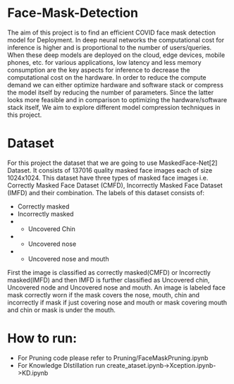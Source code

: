 # Face-Mask-Detection
The aim of this project is to find an efficient COVID face mask detection model for Deployment.
In deep neural networks the computational cost for inference is higher and is proportional to the
number of users/queries. When these deep models are deployed on the cloud, edge devices, mobile
phones, etc. for various applications, low latency and less memory consumption are the key aspects
for inference to decrease the computational cost on the hardware. In order to reduce the compute demand
we can either optimize hardware and software stack or compress the model itself by reducing
the number of parameters. Since the latter looks more feasible and in comparison to optimizing the
hardware/software stack itself, We aim to explore different model compression techniques in this
project.

# Dataset
For this project the dataset that we are going to use MaskedFace-Net[2] Dataset. It consists of
137016 quality masked face images each of size 1024x1024. This dataset have three types of masked
face images i.e. Correctly Masked Face Dataset (CMFD), Incorrectly Masked Face Dataset (IMFD)
and their combination. The labels of this dataset consists of:
* Correctly masked
* Incorrectly masked
* * Uncovered Chin
* * Uncovered nose
* * Uncovered nose and mouth

First the image is classified as correctly masked(CMFD) or Incorrectly masked(IMFD) and then
IMFD is further classified as Uncovered chin, Uncovered node and Uncovered nose and mouth. An
image is labeled face mask correctly worn if the mask covers the nose, mouth, chin and incorrectly
if mask if just covering nose and mouth or mask covering mouth and chin or mask is under the
mouth.

# How to run:
* For Pruning code please refer to Pruning/FaceMaskPruning.ipynb
* For Knowledge DIstillation run create_ataset.ipynb->Xception.ipynb->KD.ipynb
